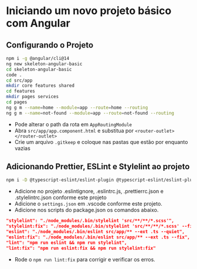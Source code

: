 # Iniciando um novo projeto básico com Angular

## Configurando o Projeto

```bash
npm i -g @angular/cli@14
ng new skeleton-angular-basic
cd skeleton-angular-basic
code .
cd src/app
mkdir core features shared
cd features
mkdir pages services
cd pages
ng g m --name=home --module=app --route=home --routing
ng g m --name=not-found --module=app --route=not-found --routing
```

-   Pode alterar o path da rota em `AppRoutingModule`
-   Abra `src/app/app.component.html` e substitua por `<router-outlet></router-outlet>`
-   Crie um arquivo `.gitkeep` e coloque nas pastas que estão por enquanto vazias

## Adicionando Prettier, ESLint e Stylelint ao projeto

```bash
npm i -D @typescript-eslint/eslint-plugin @typescript-eslint/eslint-plugin-tslint @typescript-eslint/parser eslint eslint-config-prettier eslint-plugin-prettier prettier prettier-eslint stylelint stylelint-config-sass-guidelines
```

-   Adicione no projeto .eslintignore, .eslintrc.js, .prettierrc.json e .stylelintrc.json conforme este projeto
-   Adicione o `settings.json` em .vscode conforme este projeto.
-   Adicione nos scripts do package.json os comandos abaixo.

```json
"stylelint": "./node_modules/.bin/stylelint 'src/**/**/*.scss'",
"stylelint:fix": "./node_modules/.bin/stylelint 'src/**/**/*.scss' --fix",
"eslint": "./node_modules/.bin/eslint src/app/** --ext .ts --quiet",
"eslint:fix": "./node_modules/.bin/eslint src/app/** --ext .ts --fix",
"lint": "npm run eslint && npm run stylelint",
"lint:fix": "npm run eslint:fix && npm run stylelint:fix"
```

-   Rode o `npm run lint:fix` para corrigir e verificar os erros.
